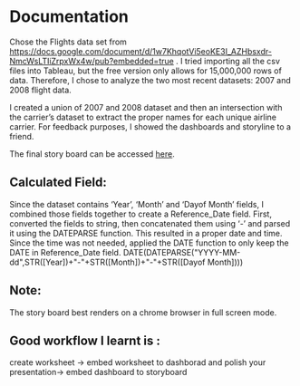# Documentation
Chose the Flights data set from https://docs.google.com/document/d/1w7KhqotVi5eoKE3I_AZHbsxdr-NmcWsLTIiZrpxWx4w/pub?embedded=true .
I tried importing all the csv files into Tableau, but the free version only allows for 15,000,000 rows of data. Therefore, I chose to analyze the two most recent datasets: 2007 and 2008 flight data.

I created a union of 2007 and 2008 dataset and then an intersection with the carrier’s dataset to extract the proper names for each unique airline carrier.
For feedback purposes, I showed the dashboards and storyline to a friend.

The final story board can be accessed [here](https://public.tableau.com/profile/amit.kumar.shankar#!/vizhome/Udacity_Tableau_Project_Story_v4/ExplorationofFlightsDataset-Story-Final). 


## Calculated Field: 
Since the dataset contains ‘Year’, ‘Month’ and ‘Dayof Month’ fields, I combined those fields together to create a Reference_Date field. First, converted the fields to string, then concatenated them using ‘-’ and parsed it using the DATEPARSE function. This resulted in a proper date and time. Since the time was not needed, applied the DATE function to only keep the DATE  in Reference_Date field. 
DATE(DATEPARSE("YYYY-MM-dd",STR([Year])+"-"+STR([Month])+"-"+STR([Dayof Month])))

## Note: 
The story board best renders on a chrome browser in full screen mode. 

## Good workflow I learnt is  :
create worksheet -> embed worksheet to dashborad and polish your presentation-> embed dashboard to storyboard

